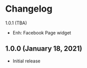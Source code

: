 Changelog
=========

1.0.1 (TBA)
- Enh: Facebook Page widget

1.0.0 (January 18, 2021)
------------------
- Initial release
